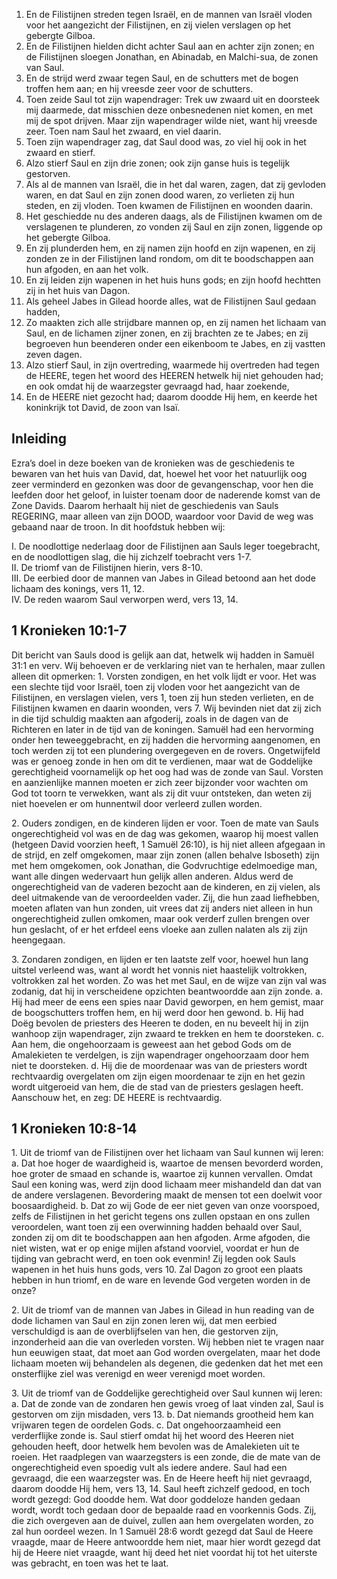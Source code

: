 1. En de Filistijnen streden tegen Israël, en de mannen van Israël vloden voor het aangezicht der Filistijnen, en zij vielen verslagen op het gebergte Gilboa. 
2. En de Filistijnen hielden dicht achter Saul aan en achter zijn zonen; en de Filistijnen sloegen Jonathan, en Abinadab, en Malchi-sua, de zonen van Saul. 
3. En de strijd werd zwaar tegen Saul, en de schutters met de bogen troffen hem aan; en hij vreesde zeer voor de schutters. 
4. Toen zeide Saul tot zijn wapendrager: Trek uw zwaard uit en doorsteek mij daarmede, dat misschien deze onbesnedenen niet komen, en met mij de spot drijven. Maar zijn wapendrager wilde niet, want hij vreesde zeer. Toen nam Saul het zwaard, en viel daarin. 
5. Toen zijn wapendrager zag, dat Saul dood was, zo viel hij ook in het zwaard en stierf. 
6. Alzo stierf Saul en zijn drie zonen; ook zijn ganse huis is tegelijk gestorven. 
7. Als al de mannen van Israël, die in het dal waren, zagen, dat zij gevloden waren, en dat Saul en zijn zonen dood waren, zo verlieten zij hun steden, en zij vloden. Toen kwamen de Filistijnen en woonden daarin. 
8. Het geschiedde nu des anderen daags, als de Filistijnen kwamen om de verslagenen te plunderen, zo vonden zij Saul en zijn zonen, liggende op het gebergte Gilboa. 
9. En zij plunderden hem, en zij namen zijn hoofd en zijn wapenen, en zij zonden ze in der Filistijnen land rondom, om dit te boodschappen aan hun afgoden, en aan het volk. 
10. En zij leiden zijn wapenen in het huis huns gods; en zijn hoofd hechtten zij in het huis van Dagon. 
11. Als geheel Jabes in Gilead hoorde alles, wat de Filistijnen Saul gedaan hadden, 
12. Zo maakten zich alle strijdbare mannen op, en zij namen het lichaam van Saul, en de lichamen zijner zonen, en zij brachten ze te Jabes; en zij begroeven hun beenderen onder een eikenboom te Jabes, en zij vastten zeven dagen. 
13. Alzo stierf Saul, in zijn overtreding, waarmede hij overtreden had tegen de HEERE, tegen het woord des HEEREN hetwelk hij niet gehouden had; en ook omdat hij de waarzegster gevraagd had, haar zoekende, 
14. En de HEERE niet gezocht had; daarom doodde Hij hem, en keerde het koninkrijk tot David, de zoon van Isaï. 

## Inleiding

Ezra’s doel in deze boeken van de kronieken was de geschiedenis te bewaren van het huis van David, dat, hoewel het voor het natuurlijk oog zeer verminderd en gezonken was door de gevangenschap, voor hen die leefden door het geloof, in luister toenam door de naderende komst van de Zone Davids. Daarom herhaalt hij niet de geschiedenis van Sauls REGERING, maar alleen van zijn DOOD, waardoor voor David de weg was gebaand naar de troon. In dit hoofdstuk hebben wij: 

I. De noodlottige nederlaag door de Filistijnen aan Sauls leger toegebracht, en de noodlottigen slag, die hij zichzelf toebracht vers 1-7.  
II. De triomf van de Filistijnen hierin, vers 8-10.  
III. De eerbied door de mannen van Jabes in Gilead betoond aan het dode lichaam des konings, vers 11, 12.  
IV. De reden waarom Saul verworpen werd, vers 13, 14.  

## 1 Kronieken 10:1-7 

Dit bericht van Sauls dood is gelijk aan dat, hetwelk wij hadden in Samuël 31:1 en verv. Wij behoeven er de verklaring niet van te herhalen, maar zullen alleen dit opmerken: 
1\. Vorsten zondigen, en het volk lijdt er voor. Het was een slechte tijd voor Israël, toen zij vloden voor het aangezicht van de Filistijnen, en verslagen vielen, vers 1, toen zij hun steden verlieten, en de Filistijnen kwamen en daarin woonden, vers 7. Wij bevinden niet dat zij zich in die tijd schuldig maakten aan afgoderij, zoals in de dagen van de Richteren en later in de tijd van de koningen. Samuël had een hervorming onder hen teweeggebracht, en zij hadden die hervorming aangenomen, en toch werden zij tot een plundering overgegeven en de rovers. Ongetwijfeld was er genoeg zonde in hen om dit te verdienen, maar wat de Goddelijke gerechtigheid voornamelijk op het oog had was de zonde van Saul. Vorsten en aanzienlijke mannen moeten er zich zeer bijzonder voor wachten om God tot toorn te verwekken, want als zij dit vuur ontsteken, dan weten zij niet hoevelen er om hunnentwil door verleerd zullen worden.

2\. Ouders zondigen, en de kinderen lijden er voor. Toen de mate van Sauls ongerechtigheid vol was en de dag was gekomen, waarop hij moest vallen (hetgeen David voorzien heeft, 1 Samuël 26:10), is hij niet alleen afgegaan in de strijd, en zelf omgekomen, maar zijn zonen (allen behalve Isboseth) zijn met hem omgekomen, ook Jonathan, die Godvruchtige edelmoedige man, want alle dingen wedervaart hun gelijk allen anderen. 
Aldus werd de ongerechtigheid van de vaderen bezocht aan de kinderen, en zij vielen, als deel uitmakende van de veroordeelden vader. Zij, die hun zaad liefhebben, moeten aflaten van hun zonden, uit vrees dat zij anders niet alleen in hun ongerechtigheid zullen omkomen, maar ook verderf zullen brengen over hun geslacht, of er het erfdeel eens vloeke aan zullen nalaten als zij zijn heengegaan.

3\. Zondaren zondigen, en lijden er ten laatste zelf voor, hoewel hun lang uitstel verleend was, want al wordt het vonnis niet haastelijk voltrokken, voltrokken zal het worden. Zo was het met Saul, en de wijze van zijn val was zodanig, dat hij in verscheidene opzichten beantwoordde aan zijn zonde.
a. Hij had meer de eens een spies naar David geworpen, en hem gemist, maar de boogschutters troffen hem, en hij werd door hen gewond.
b. Hij had Doëg bevolen de priesters des Heeren te doden, en nu beveelt hij in zijn wanhoop zijn wapendrager, zijn zwaard te trekken en hem te doorsteken.
c. Aan hem, die ongehoorzaam is geweest aan het gebod Gods om de Amalekieten te verdelgen, is zijn wapendrager ongehoorzaam door hem niet te doorsteken.
d. Hij die de moordenaar was van de priesters wordt rechtvaardig overgelaten om zijn eigen moordenaar te zijn en het gezin wordt uitgeroeid van hem, die de stad van de priesters geslagen heeft. Aanschouw het, en zeg: DE HEERE is rechtvaardig. 

## 1 Kronieken 10:8-14

1\. Uit de triomf van de Filistijnen over het lichaam van Saul kunnen wij leren: 
a. Dat hoe hoger de waardigheid is, waartoe de mensen bevorderd worden, hoe groter de smaad en schande is, waartoe zij kunnen vervallen. Omdat Saul een koning was, werd zijn dood lichaam meer mishandeld dan dat van de andere verslagenen. Bevordering maakt de mensen tot een doelwit voor boosaardigheid.
b. Dat zo wij Gode de eer niet geven van onze voorspoed, zelfs de Filistijnen in het gericht tegens ons zullen opstaan en ons zullen veroordelen, want toen zij een overwinning hadden behaald over Saul, zonden zij om dit te boodschappen aan hen afgoden. Arme afgoden, die niet wisten, wat er op enige mijlen afstand voorviel, voordat er hun de tijding van gebracht werd, en toen ook evenmin! Zij legden ook Sauls wapenen in het huis huns gods, vers 10. Zal Dagon zo groot een plaats hebben in hun triomf, en de ware en levende God vergeten worden in de onze? 

2\. Uit de triomf van de mannen van Jabes in Gilead in hun reading van de dode lichamen van Saul en zijn zonen leren wij, dat men eerbied verschuldigd is aan de overblijfselen van hen, die gestorven zijn, inzonderheid aan die van overleden vorsten. Wij hebben niet te vragen naar hun eeuwigen staat, dat moet aan God worden overgelaten, maar het dode lichaam moeten wij behandelen als degenen, die gedenken dat het met een onsterflijke ziel was verenigd en weer verenigd moet worden.

3\. Uit de triomf van de Goddelijke gerechtigheid over Saul kunnen wij leren: 
a. Dat de zonde van de zondaren hen gewis vroeg of laat vinden zal, Saul is gestorven om zijn misdaden, vers 13.
b. Dat niemands grootheid hem kan vrijwaren tegen de oordelen Gods.
c. Dat ongehoorzaamheid een verderflijke zonde is. Saul stierf omdat hij het woord des Heeren niet gehouden heeft, door hetwelk hem bevolen was de Amalekieten uit te roeien. Het raadplegen van waarzegsters is een zonde, die de mate van de ongerechtigheid even spoedig vult als iedere andere. Saul had een gevraagd, die een waarzegster was. En de Heere heeft hij niet gevraagd, daarom doodde Hij hem, vers 13, 14. Saul heeft zichzelf gedood, en toch wordt gezegd: God doodde hem. Wat door goddeloze handen gedaan wordt, wordt toch gedaan door de bepaalde raad en voorkennis Gods. Zij, die zich overgeven aan de duivel, zullen aan hem overgelaten worden, zo zal hun oordeel wezen. In 1 Samuël 28:6 wordt gezegd dat Saul de Heere vraagde, maar de Heere antwoordde hem niet, maar hier wordt gezegd dat hij de Heere niet vraagde, want hij deed het niet voordat hij tot het uiterste was gebracht, en toen was het te laat. 

